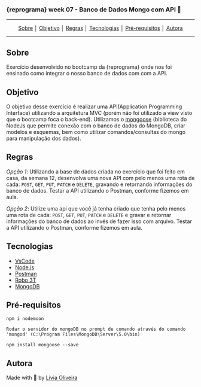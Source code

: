 ### {reprograma} week 07 - Banco de Dados Mongo com API :rocket: 
---
<p align = "center">
<a align href = "#Sobre">Sobre</a> │
<a align href = "#Objetivo">Objetivo</a> │
<a align href = "#Regras">Regras</a> │
<a align href = "#Tecnologias">Tecnologias</a> │
<a align href = "#Pré-requisitos">Pré-requisitos</a> │
<a align href = "#Autora">Autora</a>
</p>

---

## Sobre
<p>Exercício desenvolvido no bootcamp da {reprograma} onde nos foi ensinado como integrar o nosso banco de dados com com a API. </p>

## Objetivo
<p>O objetivo desse exercício é realizar uma API(Application Programming Interface) utilizando a arquitetura MVC (porém não foi utilizado a view visto que o bootcamp foca o back-end). Utilizamos o <u>mongoose</u> (biblioteca do NodeJs que permite conexão com o banco de dados do MongoDB, criar modelos e esquemas, bem como utilizar comandos/consultas do mongo para manipulação dos dados).</p>

## Regras

*Opção 1*: Utilizando a base de dados criada no exercício que foi feito em casa, da semana 12, desenvolva uma nova API com pelo menos uma rota de cada: `POST`, `GET`, `PUT`, `PATCH` e `DELETE`, gravando e retornando informações do banco de dados. Testar a API utilizando o Postman, conforme fizemos em aula.

*Opção 2*: Utilize uma api que você já tenha criado que tenha pelo menos uma rota de cada: `POST`, `GET`, `PUT`, `PATCH` e `DELETE` e gravar e retornar informações do banco de dados ao invés de fazer isso com arquivo. Testar a API utilizando o Postman, conforme fizemos em aula.

## Tecnologias
- [VsCode](https://code.visualstudio.com/download)
- [Node.js](https://nodejs.org/en/download/)
- [Postman](https://www.postman.com/downloads/)
- [Robo 3T](https://robomongo.org/download)
- [MongoDB](https://www.mongodb.com/try/download/community)

## Pré-requisitos

    npm i nodemoon

    Rodar o servidor do mongoDB no prompt de comando através do comando 'mongod' (C:\Program Files\MongoDB\Server\5.0\bin) 

    npm install mongoose --save

## Autora
Made with :purple_heart: by [Lívia Oliveira](https://www.linkedin.com/in/l%C3%ADvia-de-oliveira-almeida/)






